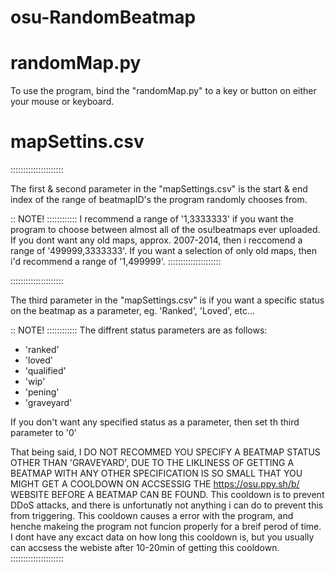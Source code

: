 # osu-RandomBeatmap

# randomMap.py

To use the program, bind the "randomMap.py" to a key or button on either your mouse or keyboard.


# mapSettins.csv

:::::::::::::::::::::

The first & second parameter in the "mapSettings.csv" is the start & end index of the range of beatmapID's the program randomly chooses from.

:: NOTE! :::::::::::: 
I recommend a range of '1,3333333' if you want the program to choose between almost all of the osu!beatmaps ever uploaded. 
If you dont want any old maps, approx. 2007-2014, then i reccomend a range of '499999,3333333'.
If you want a selection of only old maps, then i'd recommend a range of '1,499999'.
:::::::::::::::::::::


:::::::::::::::::::::

The third parameter in the "mapSettings.csv" is if you want a specific status on the beatmap as a parameter, eg. 'Ranked', 'Loved', etc...

:: NOTE! ::::::::::::
The diffrent status parameters are as follows:
 - 'ranked'
 - 'loved'
 - 'qualified'
 - 'wip'
 - 'pening'
 - 'graveyard'

If you don't want any specified status as a parameter, then set th third parameter to '0'

That being said, I DO NOT RECOMMED YOU SPECIFY A BEATMAP STATUS OTHER THAN 'GRAVEYARD', DUE TO THE LIKLINESS OF GETTING A BEATMAP WITH ANY OTHER SPECIFICATION IS SO SMALL THAT YOU MIGHT GET A COOLDOWN ON ACCSESSIG THE https://osu.ppy.sh/b/ WEBSITE BEFORE A BEATMAP CAN BE FOUND. This cooldown is to prevent DDoS attacks, and there is unfortunatly not anything i can do to prevent this from triggering. This cooldown causes a error with the program, and henche makeing the program not funcion properly for a breif perod of time. I dont have any excact data on how long this cooldown is, but you usually can accsess the webiste after 10-20min of getting this cooldown.
:::::::::::::::::::::
